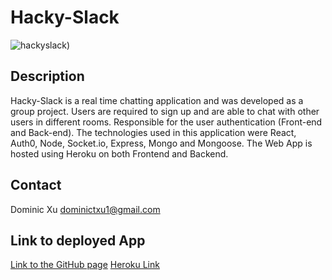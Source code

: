 # Hacky-Slack

![hackyslack](https://user-images.githubusercontent.com/46208528/82774475-d4278a00-9df9-11ea-9273-0c13e558e43c.PNG))

## Description
Hacky-Slack is a real time chatting application and was developed as a group project. Users are required to sign up and are able to chat with other users in different rooms. Responsible for the user authentication (Front-end and Back-end). The technologies used in this application were React, Auth0, Node, Socket.io, Express, Mongo and Mongoose. The Web App is hosted using Heroku on both Frontend and Backend.

## Contact
Dominic Xu dominictxu1@gmail.com

## Link to deployed App
[Link to the GitHub page](https://github.com/ClaytonDean/Hacky-Slack)
[Heroku Link](https://mysterious-chamber-77695.herokuapp.com/)